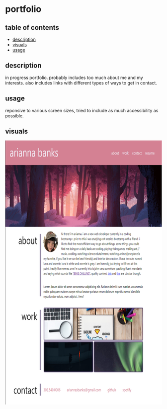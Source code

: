 # portfolio

## table of contents
- [description](description)
- [visuals](visuals)
- [usage](usage)

## description
in progress portfolio. probably includes too much about me and my interests. 
also includes links with different types of ways to get in contact.

## usage
 reponsive to various screen sizes, tried to include as much accessibility as possible.

## visuals
<img src="./assets/images/demo.png" alt="image of page" height="850px">